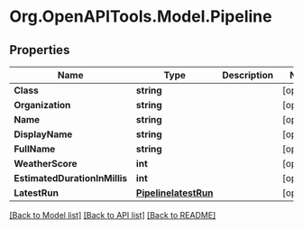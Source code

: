 # Org.OpenAPITools.Model.Pipeline

## Properties

Name | Type | Description | Notes
------------ | ------------- | ------------- | -------------
**Class** | **string** |  | [optional] 
**Organization** | **string** |  | [optional] 
**Name** | **string** |  | [optional] 
**DisplayName** | **string** |  | [optional] 
**FullName** | **string** |  | [optional] 
**WeatherScore** | **int** |  | [optional] 
**EstimatedDurationInMillis** | **int** |  | [optional] 
**LatestRun** | [**PipelinelatestRun**](PipelinelatestRun.md) |  | [optional] 

[[Back to Model list]](../README.md#documentation-for-models) [[Back to API list]](../README.md#documentation-for-api-endpoints) [[Back to README]](../README.md)

